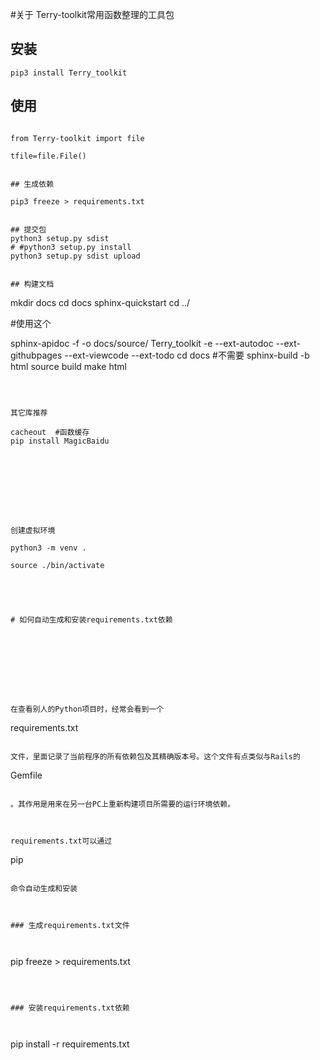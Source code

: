 #关于
Terry-toolkit常用函数整理的工具包

## 安装
```
pip3 install Terry_toolkit
```


## 使用
 

```

from Terry-toolkit import file

tfile=file.File()


## 生成依赖

pip3 freeze > requirements.txt


## 提交包
python3 setup.py sdist
# #python3 setup.py install
python3 setup.py sdist upload


## 构建文档
```
mkdir docs
cd docs
sphinx-quickstart
cd ../

#使用这个

sphinx-apidoc -f -o docs/source/ Terry_toolkit  -e --ext-autodoc --ext-githubpages --ext-viewcode --ext-todo
cd docs
#不需要 sphinx-build -b html source build 
make html
```



其它库推荐

cacheout  #函数缓存
pip install MagicBaidu









创建虚拟环境 

python3 -m venv . 

source ./bin/activate 

 

 

# 如何自动生成和安装requirements.txt依赖 

  

   

   

  

在查看别人的Python项目时，经常会看到一个 

``` 

requirements.txt 

``` 

文件，里面记录了当前程序的所有依赖包及其精确版本号。这个文件有点类似与Rails的 

``` 

Gemfile 

``` 

。其作用是用来在另一台PC上重新构建项目所需要的运行环境依赖。 

  

requirements.txt可以通过 

``` 

pip 

``` 

命令自动生成和安装 

  

### 生成requirements.txt文件 

  

``` 

pip freeze > requirements.txt 

``` 

  

### 安装requirements.txt依赖 

  

``` 

pip install -r requirements.txt 

``` 